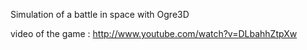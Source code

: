 Simulation of a battle in space with Ogre3D

video of the game : http://www.youtube.com/watch?v=DLbahhZtpXw
